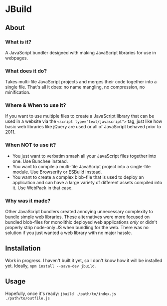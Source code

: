 # JBuild

## About
### What is it?
A JavaScript bundler designed with making JavaScript libraries for use in webpages.

### What does it do?
Takes multi-file JavaScript projects and merges their code together into a single file. That's all it does: no name mangling, no compression, no minification.

### Where & When to use it?
If you want to use multiple files to create a JavaScript library that can be used in a website via the `<script type="text/javascript">` tag, just like how basic web libraries like jQuery are used or all of JavaScript behaved prior to 2011.

### When NOT to use it?
* You just want to verbatim smash all your JavaScript files together into one. Use Bunchee instead.
* You want to compile a multi-file JavaScript project into a single-file module. Use Browserify or ESBuild instead.
* You want to create a complex blob-file that is used to deploy an application and can have a large variety of different assets compiled into it. Use WebPack in that case.

### Why was it made?
Other JavaScript bundlers created annoying unnecessary complexity to bundle simple web libraries. These alternatives were more focused on bundled blob-files for monolithic deployed web applications *only* or didn't properly strip node-only JS when bundling for the web. There was no solution if you just wanted a web library with no major hassle.

## Installation
Work in progress. I haven't built it yet, so I don't know how it will be installed yet. Ideally, ```npm install --save-dev jbuild```.  

## Usage
Hopefully, once it's ready: ```jbuild ./path/to/index.js ./path/to/outfile.js```